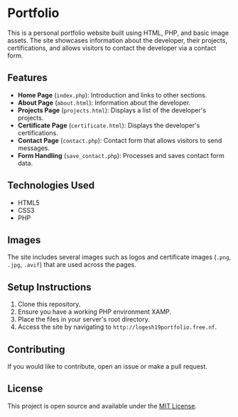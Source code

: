 # Portfolio

This is a personal portfolio website built using HTML, PHP, and basic image assets. The site showcases information about the developer, their projects, certifications, and allows visitors to contact the developer via a contact form.

## Features

* **Home Page** (`index.php`): Introduction and links to other sections.
* **About Page** (`about.html`): Information about the developer.
* **Projects Page** (`projects.html`): Displays a list of the developer's projects.
* **Certificate Page** (`certificate.html`): Displays the developer's certifications.
* **Contact Page** (`contact.php`): Contact form that allows visitors to send messages.
* **Form Handling** (`save_contact.php`): Processes and saves contact form data.

## Technologies Used

* HTML5
* CSS3
* PHP

## Images

The site includes several images such as logos and certificate images (`.png`, `.jpg`, `.avif`) that are used across the pages.

## Setup Instructions

1. Clone this repository.
2. Ensure you have a working PHP environment XAMP.
3. Place the files in your server's root directory.
4. Access the site by navigating to `http://logesh19portfolio.free.nf`.

## Contributing

If you would like to contribute, open an issue or make a pull request.

## License

This project is open source and available under the [MIT License](LICENSE).
